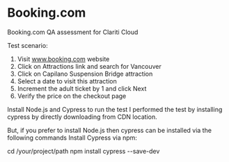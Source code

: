 # Booking.com
Booking.com QA assessment for Clariti Cloud

Test scenario:
1. Visit www.booking.com website
2. Click on Attractions link and search for Vancouver
3. Click on Capilano Suspension Bridge attraction
4. Select a date to visit this attraction 
5. Increment the adult ticket by 1 and click Next
6. Verify the price on the checkout page

Install Node.js and Cypress to run the test
I performed the test by installing cypress by directly downloading from CDN location. 

But, if you prefer to install Node.js then cypress can be installed via the following commands
Install Cypress via npm:

cd /your/project/path
npm install cypress --save-dev
